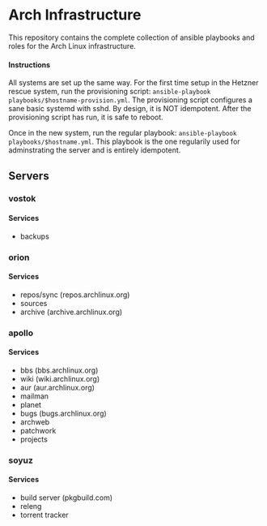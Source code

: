 # Arch Infrastructure

This repository contains the complete collection of ansible playbooks and roles for the Arch Linux infrastructure.

#### Instructions
All systems are set up the same way. For the first time setup in the Hetzner rescue system,
run the provisioning script: `ansible-playbook playbooks/$hostname-provision.yml`.
The provisioning script configures a sane basic systemd with sshd. By design, it is NOT idempotent.
After the provisioning script has run, it is safe to reboot.

Once in the new system, run the regular playbook: `ansible-playbook playbooks/$hostname.yml`. This
playbook is the one regularily used for adminstrating the server and is entirely idempotent.

## Servers

### vostok

#### Services
- backups

### orion

#### Services
- repos/sync (repos.archlinux.org)
- sources
- archive (archive.archlinux.org)

### apollo

#### Services
- bbs (bbs.archlinux.org)
- wiki (wiki.archlinux.org)
- aur (aur.archlinux.org)
- mailman
- planet
- bugs (bugs.archlinux.org)
- archweb
- patchwork
- projects

### soyuz

#### Services
- build server (pkgbuild.com)
- releng
- torrent tracker
